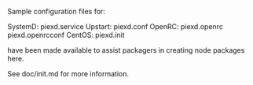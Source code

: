 Sample configuration files for:

SystemD: piexd.service
Upstart: piexd.conf
OpenRC:  piexd.openrc
         piexd.openrcconf
CentOS:  piexd.init

have been made available to assist packagers in creating node packages here.

See doc/init.md for more information.
